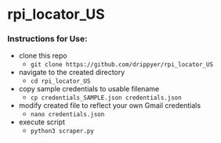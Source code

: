 # rpi_locator_US

### Instructions for Use:
- clone this repo 
  -  `git clone https://github.com/drippyer/rpi_locator_US`
- navigate to the created directory
  - `cd rpi_locator_US` 
- copy sample credentials to usable filename
  - `cp credentials_SAMPLE.json credentials.json`
- modify created file to reflect your own Gmail credentials
  - `nano credentials.json`
- execute script
  - `python3 scraper.py`
